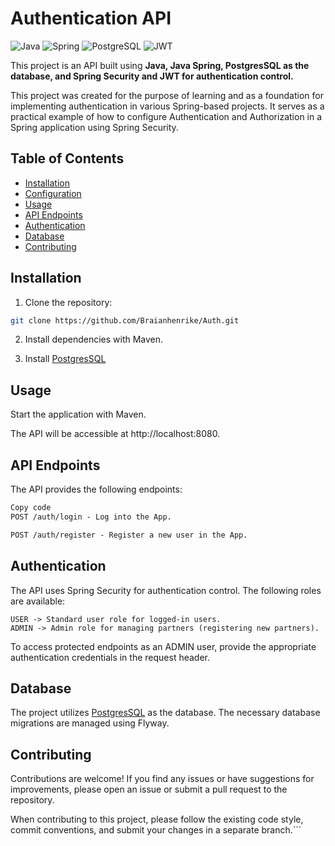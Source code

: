# Authentication API

![Java](https://img.shields.io/badge/java-%23ED8B00.svg?style=for-the-badge&logo=openjdk&logoColor=white)
![Spring](https://img.shields.io/badge/spring-%236DB33F.svg?style=for-the-badge&logo=spring&logoColor=white)
![PostgreSQL](https://img.shields.io/badge/postgres-%23316192.svg?style=for-the-badge&logo=postgresql&logoColor=white)
![JWT](https://img.shields.io/badge/JWT-black?style=for-the-badge&logo=JSON%20web%20tokens)

This project is an API built using **Java, Java Spring, PostgresSQL as the database, and Spring Security and JWT for authentication control.**

This project was created for the purpose of learning and as a foundation for implementing authentication in various Spring-based projects. It serves as a practical example of how to configure Authentication and Authorization in a Spring application using Spring Security.


## Table of Contents

- [Installation](#installation)
- [Configuration](#configuration)
- [Usage](#usage)
- [API Endpoints](#api-endpoints)
- [Authentication](#authentication)
- [Database](#database)
- [Contributing](#contributing)

## Installation

1. Clone the repository:

```bash
git clone https://github.com/Braianhenrike/Auth.git
```
2. Install dependencies with Maven.

3. Install [PostgresSQL](https://www.postgresql.org/)

## Usage
Start the application with Maven.

The API will be accessible at http://localhost:8080.

## API Endpoints
The API provides the following endpoints:

```markdown
Copy code
POST /auth/login - Log into the App.

POST /auth/register - Register a new user in the App.
```

## Authentication
The API uses Spring Security for authentication control. The following roles are available:

```
USER -> Standard user role for logged-in users.
ADMIN -> Admin role for managing partners (registering new partners).
```
To access protected endpoints as an ADMIN user, provide the appropriate authentication credentials in the request header.

## Database
The project utilizes [PostgresSQL](https://www.postgresql.org/) as the database. The necessary database migrations are managed using Flyway.

## Contributing
Contributions are welcome! If you find any issues or have suggestions for improvements, please open an issue or submit a pull request to the repository.

When contributing to this project, please follow the existing code style, commit conventions, and submit your changes in a separate branch.```
